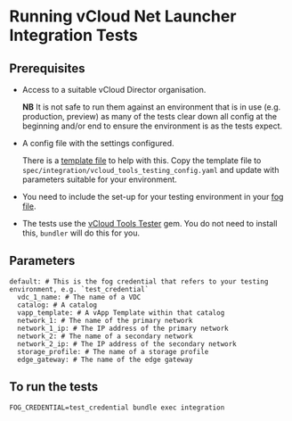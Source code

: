 # Running vCloud Net Launcher Integration Tests

## Prerequisites

- Access to a suitable vCloud Director organisation.

  **NB** It is not safe to run them against an environment that is in use
  (e.g. production, preview) as many of the tests clear down all config at
  the beginning and/or end to ensure the environment is as the tests expect.

- A config file with the settings configured.

  There is a [template file](spec/integration/vcloud_tools_testing_config.yaml.template) to
  help with this. Copy the template file to `spec/integration/vcloud_tools_testing_config.yaml`
  and update with parameters suitable for your environment.

- You need to include the set-up for your testing environment in your
  [fog file](https://github.com/gds-operations/vcloud-core#credentials).

- The tests use the [vCloud Tools Tester](http://rubygems.org/gems/vcloud-tools-tester) gem.
  You do not need to install this, `bundler` will do this for you.

## Parameters

````
default: # This is the fog credential that refers to your testing environment, e.g. `test_credential`
  vdc_1_name: # The name of a VDC
  catalog: # A catalog
  vapp_template: # A vApp Template within that catalog
  network_1: # The name of the primary network
  network_1_ip: # The IP address of the primary network
  network_2: # The name of a secondary network
  network_2_ip: # The IP address of the secondary network
  storage_profile: # The name of a storage profile
  edge_gateway: # The name of the edge gateway
````

## To run the tests

  `FOG_CREDENTIAL=test_credential bundle exec integration`
